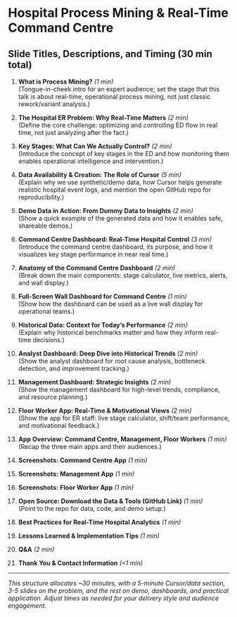 # Hospital Process Mining & Real-Time Command Centre

## Slide Titles, Descriptions, and Timing (30 min total)

1. **What is Process Mining?** *(1 min)*  
   (Tongue-in-cheek intro for an expert audience; set the stage that this talk is about real-time, operational process mining, not just classic rework/variant analysis.)

2. **The Hospital ER Problem: Why Real-Time Matters** *(2 min)*  
   (Define the core challenge: optimizing and controlling ED flow in real time, not just analyzing after the fact.)

3. **Key Stages: What Can We Actually Control?** *(2 min)*  
   (Introduce the concept of key stages in the ED and how monitoring them enables operational intelligence and intervention.)

4. **Data Availability & Creation: The Role of Cursor** *(5 min)*  
   (Explain why we use synthetic/demo data, how Cursor helps generate realistic hospital event logs, and mention the open GitHub repo for reproducibility.)

5. **Demo Data in Action: From Dummy Data to Insights** *(2 min)*  
   (Show a quick example of the generated data and how it enables safe, shareable demos.)

6. **Command Centre Dashboard: Real-Time Hospital Control** *(3 min)*  
   (Introduce the command centre dashboard, its purpose, and how it visualizes key stage performance in near real time.)

7. **Anatomy of the Command Centre Dashboard** *(2 min)*  
   (Break down the main components: stage calculator, live metrics, alerts, and wall display.)

8. **Full-Screen Wall Dashboard for Command Centre** *(1 min)*  
   (Show how the dashboard can be used as a live wall display for operational teams.)

9. **Historical Data: Context for Today’s Performance** *(2 min)*  
   (Explain why historical benchmarks matter and how they inform real-time decisions.)

10. **Analyst Dashboard: Deep Dive into Historical Trends** *(2 min)*  
    (Show the analyst dashboard for root cause analysis, bottleneck detection, and improvement tracking.)

11. **Management Dashboard: Strategic Insights** *(2 min)*  
    (Show the management dashboard for high-level trends, compliance, and resource planning.)

12. **Floor Worker App: Real-Time & Motivational Views** *(2 min)*  
    (Show the app for ER staff: live stage calculator, shift/team performance, and motivational feedback.)

13. **App Overview: Command Centre, Management, Floor Workers** *(1 min)*  
    (Recap the three main apps and their audiences.)

14. **Screenshots: Command Centre App** *(1 min)*
15. **Screenshots: Management App** *(1 min)*
16. **Screenshots: Floor Worker App** *(1 min)*

17. **Open Source: Download the Data & Tools (GitHub Link)** *(1 min)*  
    (Point to the repo for data, code, and demo setup.)

18. **Best Practices for Real-Time Hospital Analytics** *(1 min)*
19. **Lessons Learned & Implementation Tips** *(1 min)*
20. **Q&A** *(2 min)*
21. **Thank You & Contact Information** *(<1 min)*

---

*This structure allocates ~30 minutes, with a 5-minute Cursor/data section, 3-5 slides on the problem, and the rest on demo, dashboards, and practical application. Adjust times as needed for your delivery style and audience engagement.* 